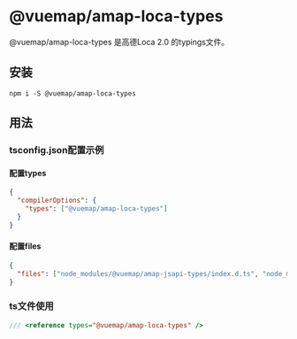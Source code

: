 # @vuemap/amap-loca-types

@vuemap/amap-loca-types 是高德Loca 2.0 的typings文件。

## 安装

`npm i -S @vuemap/amap-loca-types`

## 用法

### tsconfig.json配置示例

#### 配置types

```json
{
  "compilerOptions": {
    "types": ["@vuemap/amap-loca-types"]
  }
}
```

#### 配置files

```json
{
  "files": ["node_modules/@vuemap/amap-jsapi-types/index.d.ts", "node_modules/@vuemap/amap-loca-types/index.d.ts"]
}

```

### ts文件使用

```ts
/// <reference types="@vuemap/amap-loca-types" />
```

### 

